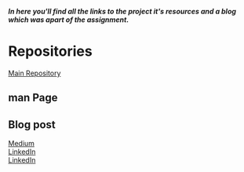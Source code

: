 ***In here you'll find all the links to the project it's resources and a blog which was apart of the assignment.***

# Repositories
[Main Repository](https://www.github.com/Mesh-254/simple_shell)

## man Page
[man_1_simple_shell]: (man_1_simple_shell)

## Blog post
[Medium]()<br />
[LinkedIn]()<br />
[LinkedIn]()
